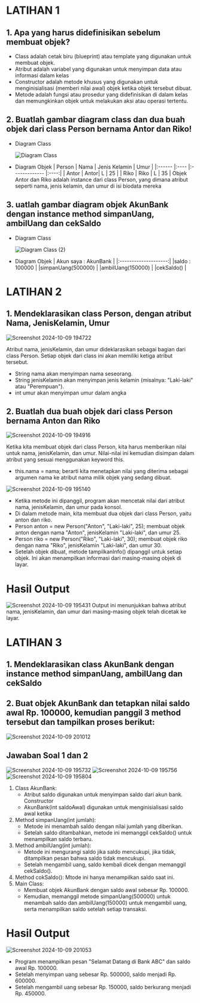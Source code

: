# LATIHAN 1
## 1. Apa yang harus didefinisikan sebelum membuat objek?
- Class adalah cetak biru (blueprint) atau template yang digunakan untuk membuat objek.
- Atribut adalah variabel yang digunakan untuk menyimpan data atau informasi dalam kelas
- Constructor adalah metode khusus yang digunakan untuk menginisialisasi (memberi nilai awal) objek ketika objek tersebut dibuat.
- Metode adalah fungsi atau prosedur yang didefinisikan di dalam kelas dan memungkinkan objek untuk melakukan aksi atau operasi tertentu.

## 2. Buatlah gambar diagram class dan dua buah objek dari class Person bernama Antor dan Riko!
- Diagram Class

  ![Diagram Class](https://github.com/user-attachments/assets/0a677f6d-3132-4597-9770-09e83269b8d1)

- Diagram Objek
| Person | Nama | Jenis Kelamin | Umur |
|:------ |:---- |:------------- |:----:|
| Antor  | Antor| L             | 25   |
| Riko   | Riko | L             | 35   |
Objek Antor dan Riko adalah instance dari class Person, yang dimana atribut seperti nama, jenis kelamin, dan umur di isi biodata mereka

## 3. uatlah gambar diagram objek AkunBank dengan instance method simpanUang, ambilUang dan cekSaldo
- Diagram Class

  ![Diagram Class (2)](https://github.com/user-attachments/assets/a762312d-2455-432b-8d30-c88ca831040a)

- Diagram Objek
| Akun saya : AkunBank |
|:--------------------:|
|saldo : 100000        |
|simpanUang(500000)    |
|ambilUang(150000)     |
|cekSaldo()            |

# LATIHAN 2
## 1. Mendeklarasikan class Person, dengan atribut Nama, JenisKelamin, Umur

![Screenshot 2024-10-09 194722](https://github.com/user-attachments/assets/c7a71555-c265-4e71-bbb0-d737196d71c7)

Atribut nama, jenisKelamin, dan umur dideklarasikan sebagai bagian dari class Person. Setiap objek dari class ini akan memiliki ketiga atribut tersebut.
- String nama akan menyimpan nama seseorang.
- String jenisKelamin akan menyimpan jenis kelamin (misalnya: "Laki-laki" atau "Perempuan").
- int umur akan menyimpan umur dalam angka
  
## 2. Buatlah dua buah objek dari class Person bernama Anton dan Riko

![Screenshot 2024-10-09 194916](https://github.com/user-attachments/assets/4511a013-8712-4348-82a7-136116f96100)

Ketika kita membuat objek dari class Person, kita harus memberikan nilai untuk nama, jenisKelamin, dan umur. Nilai-nilai ini kemudian disimpan dalam atribut yang sesuai menggunakan keyword this.
- this.nama = nama; berarti kita menetapkan nilai yang diterima sebagai argumen nama ke atribut nama milik objek yang sedang dibuat.

![Screenshot 2024-10-09 195140](https://github.com/user-attachments/assets/a9820886-d560-4924-ada7-f47d194768b6)

- Ketika metode ini dipanggil, program akan mencetak nilai dari atribut nama, jenisKelamin, dan umur pada konsol.
- Di dalam metode main, kita membuat dua objek dari class Person, yaitu anton dan riko.
- Person anton = new Person("Anton", "Laki-laki", 25); membuat objek anton dengan nama "Anton", jenisKelamin "Laki-laki", dan umur 25.
- Person riko = new Person("Riko", "Laki-laki", 30); membuat objek riko dengan nama "Riko", jenisKelamin "Laki-laki", dan umur 30.
- Setelah objek dibuat, metode tampilkanInfo() dipanggil untuk setiap objek. Ini akan menampilkan informasi dari masing-masing objek di layar.

# Hasil Output

![Screenshot 2024-10-09 195431](https://github.com/user-attachments/assets/72ebcc1f-ac73-4390-a419-2e8d509a3933)
Output ini menunjukkan bahwa atribut nama, jenisKelamin, dan umur dari masing-masing objek telah dicetak ke layar.

# LATIHAN 3 
## 1. Mendeklarasikan class AkunBank dengan instance method simpanUang, ambilUang dan cekSaldo
## 2. Buat objek AkunBank dan tetapkan nilai saldo awal Rp. 100000, kemudian panggil 3 method tersebut dan tampilkan proses berikut:
![Screenshot 2024-10-09 201012](https://github.com/user-attachments/assets/87ca1eb4-1815-4cd6-8e4a-348592875b9f)

## Jawaban Soal 1 dan 2
![Screenshot 2024-10-09 195732](https://github.com/user-attachments/assets/7243ff33-9ee0-4db6-a3e2-a988a343ca43)
![Screenshot 2024-10-09 195756](https://github.com/user-attachments/assets/5b612b17-3cf9-4786-bee7-4ca6bbf5416f)
![Screenshot 2024-10-09 195804](https://github.com/user-attachments/assets/74334528-0380-4023-b2ce-61beac4e69ab)

1. Class AkunBank:
   - Atribut saldo digunakan untuk menyimpan saldo dari akun bank. Constructor 
   - AkunBank(int saldoAwal) digunakan untuk menginisialisasi saldo awal ketika 
2. Method simpanUang(int jumlah):
   - Metode ini menambah saldo dengan nilai jumlah yang diberikan.
   - Setelah saldo ditambahkan, metode ini memanggil cekSaldo() untuk menampilkan saldo terbaru.
3. Method ambilUang(int jumlah):
   - Metode ini mengurangi saldo jika saldo mencukupi, jika tidak, ditampilkan pesan bahwa saldo tidak mencukupi.
   - Setelah mengambil uang, saldo kembali dicek dengan memanggil cekSaldo().
4. Method cokSaldo():
   Mtode ini hanya menampilkan saldo saat ini.
5. Main Class:
   - Membuat objek AkunBank dengan saldo awal sebesar Rp. 100000.
   - Kemudian, memanggil metode simpanUang(500000) untuk menambah saldo dan ambilUang(150000) untuk mengambil uang, serta menampilkan saldo setelah setiap transaksi.

# Hasil Output

![Screenshot 2024-10-09 201053](https://github.com/user-attachments/assets/eb5e1027-083a-454f-a9d6-a64b0943b18c)

- Program menampilkan pesan "Selamat Datang di Bank ABC" dan saldo awal Rp. 100000.
- Setelah menyimpan uang sebesar Rp. 500000, saldo menjadi Rp. 600000.
- Setelah mengambil uang sebesar Rp. 150000, saldo berkurang menjadi Rp. 450000.
